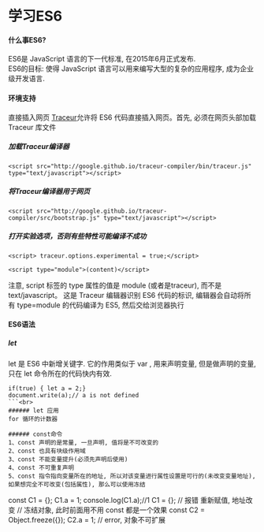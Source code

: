 学习ES6
=============
#### 什么事ES6?
  ES6是 JavaScript 语言的下一代标准, 在2015年6月正式发布.<br>
  ES6的目标: 使得 JavaScript 语言可以用来编写大型的复杂的应用程序, 成为企业级开发语言. 

#### 环境支持
  直接插入网页
  <a href="http://aikar.co/projects/traceur/">Traceur</a>允许将 ES6 代码直接插入网页。首先, 必须在网页头部加载 Traceur 库文件<br>
#####  加载Traceur编译器
  ```
  <script src="http://google.github.io/traceur-compiler/bin/traceur.js" type="text/javascript"></script>
  ```
##### 将Traceur编译器用于网页
  ```
  <script src="http://google.github.io/traceur-compiler/src/bootstrap.js" type="text/javascript"></script>
  ```
##### 打开实验选项，否则有些特性可能编译不成功
  ```
  <script> traceur.options.experimental = true;</script>
  ```

  ```
  <script type="module">(content)</script>
  ```
  注意, script 标签的 type 属性的值是 module (或者是traceur), 而不是 text/javascript。 这是 Traceur 编辑器识别 ES6 代码的标识, 编辑器会自动将所有 type=module 的代码编译为 ES5, 然后交给浏览器执行

#### ES6语法
##### let
  let 是 ES6 中新增关键字. 
  它的作用类似于 var , 用来声明变量, 但是做声明的变量, 只在 let 命令所在的代码快内有效.<br>
  ```
  if(true) { let a = 2;}
  document.write(a);// a is not defined
  ```<br>
###### let 应用
  for 循环的计数器

###### const命令
  1、const 声明的是常量, 一旦声明, 值将是不可改变的
  2、const 也具有块级作用域
  3、const 不能变量提升(必须先声明后使用)
  4、const 不可重复声明
  5、const 指令指向变量所在的地址, 所以对该变量进行属性设置是可行的(未改变变量地址), 如果想完全不可改变(包括属性), 那么可以使用冻结
  ```
  const C1 = {}; 
  C1.a = 1;
  console.log(C1.a);//1
  C1 = {}; // 报错  重新赋值, 地址改变
  // 冻结对象, 此时前面用不用 const 都是一个效果
  const C2 = Object.freeze({});
  C2.a = 1; //  error, 对象不可扩展
  ```
